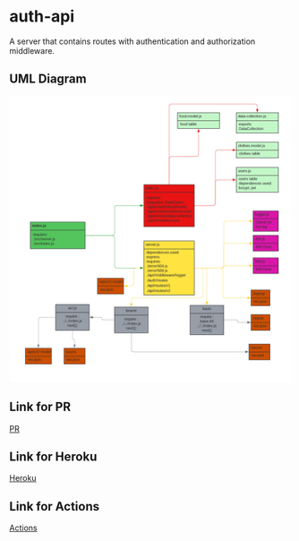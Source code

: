 # auth-api

A server that contains routes with authentication and authorization middleware.

## UML Diagram

![UML](<./asset/UML%20class%20(4).png>)

## Link for PR

[PR](https://github.com/BahaaNimer/auth-api/pull/2)

## Link for Heroku

[Heroku](https://bahaa-auth-server.herokuapp.com/)

## Link for Actions

[Actions](https://github.com/BahaaNimer/auth-api/actions)

